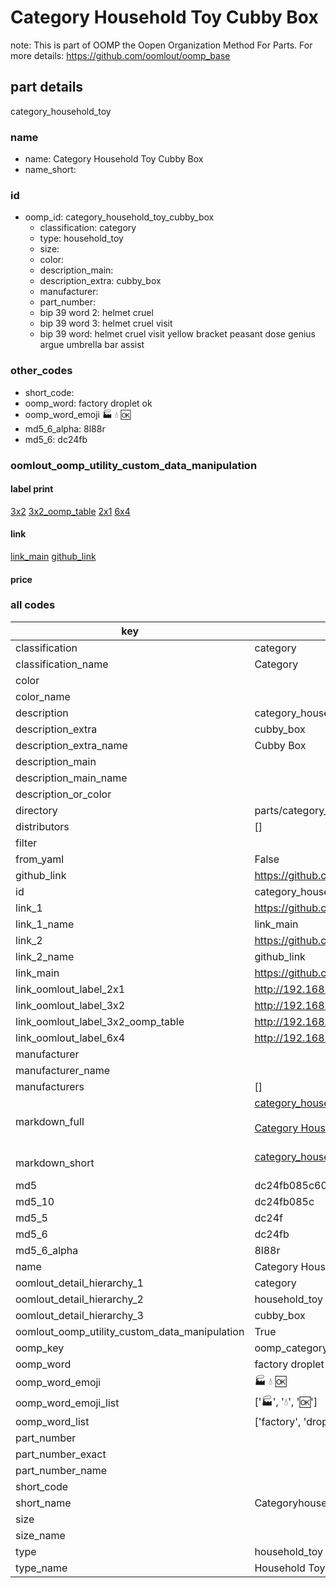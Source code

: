 # Category Household Toy Cubby Box  

note: This is part of OOMP the Oopen Organization Method For Parts. For more details: https://github.com/oomlout/oomp_base

##  part details



category_household_toy

### name
* name: Category Household Toy Cubby Box
* name_short: 
### id
* oomp_id: category_household_toy_cubby_box
  * classification: category
  * type: household_toy
  * size: 
  * color: 
  * description_main: 
  * description_extra: cubby_box
  * manufacturer: 
  * part_number: 
  * bip 39 word 2: helmet cruel
  * bip 39 word 3: helmet cruel visit
  * bip 39 word: helmet cruel visit yellow bracket peasant dose genius argue umbrella bar assist

### other_codes
* short_code: 
* oomp_word: factory droplet ok
* oomp_word_emoji :factory: :droplet: :ok:
* md5_6_alpha: 8l88r
* md5_6: dc24fb






### oomlout_oomp_utility_custom_data_manipulation
#### label print
[3x2](http://192.168.1.245:1112/?label=oomp%208l88r)
[3x2_oomp_table](http://192.168.1.107:1112/?label=oomp%208l88r)
[2x1](http://192.168.1.242:1112/?label=oomp%208l88r)
[6x4](http://192.168.1.55:1112/?label=oomp%208l88r)    

#### link

[link_main](https://github.com/oomlout/oomlout_oomp_current_version_messy/tree/main/parts/category_household_toy_cubby_box) [github_link](https://github.com/oomlout/oomlout_oomp_part_src/tree/main/parts/category_household_toy_cubby_box)                             

#### price







### all codes 
| key | value |  
| --- | --- |  
| classification | category |  
| classification_name | Category |  
| color |  |  
| color_name |  |  
| description | category_household_toy |  
| description_extra | cubby_box |  
| description_extra_name | Cubby Box |  
| description_main |  |  
| description_main_name |  |  
| description_or_color |   |  
| directory | parts/category_household_toy_cubby_box |  
| distributors | [] |  
| filter |  |  
| from_yaml | False |  
| github_link | https://github.com/oomlout/oomlout_oomp_part_src/tree/main/parts/category_household_toy_cubby_box |  
| id | category_household_toy_cubby_box |  
| link_1 | https://github.com/oomlout/oomlout_oomp_current_version_messy/tree/main/parts/category_household_toy_cubby_box |  
| link_1_name | link_main |  
| link_2 | https://github.com/oomlout/oomlout_oomp_part_src/tree/main/parts/category_household_toy_cubby_box |  
| link_2_name | github_link |  
| link_main | https://github.com/oomlout/oomlout_oomp_current_version_messy/tree/main/parts/category_household_toy_cubby_box |  
| link_oomlout_label_2x1 | http://192.168.1.242:1112/?label=oomp%208l88r |  
| link_oomlout_label_3x2 | http://192.168.1.245:1112/?label=oomp%208l88r |  
| link_oomlout_label_3x2_oomp_table | http://192.168.1.107:1112/?label=oomp%208l88r |  
| link_oomlout_label_6x4 | http://192.168.1.55:1112/?label=oomp%208l88r |  
| manufacturer |  |  
| manufacturer_name |  |  
| manufacturers | [] |  
| markdown_full | [category_household_toy_cubby_box](https://github.com/oomlout/oomlout_oomp_current_version_messy/tree/main/parts/category_household_toy_cubby_box)<br>[](https://github.com/oomlout/oomlout_oomp_current_version_messy/tree/main/parts/category_household_toy_cubby_box)<br>[Category Household Toy Cubby Box](https://github.com/oomlout/oomlout_oomp_current_version_messy/tree/main/parts/category_household_toy_cubby_box)<br><br> |  
| markdown_short | [category_household_toy_cubby_box](https://github.com/oomlout/oomlout_oomp_current_version_messy/tree/main/parts/category_household_toy_cubby_box)<br><br> |  
| md5 | dc24fb085c60e832888d6ff1e98d2357 |  
| md5_10 | dc24fb085c |  
| md5_5 | dc24f |  
| md5_6 | dc24fb |  
| md5_6_alpha | 8l88r |  
| name | Category Household Toy Cubby Box |  
| oomlout_detail_hierarchy_1 | category |  
| oomlout_detail_hierarchy_2 | household_toy |  
| oomlout_detail_hierarchy_3 | cubby_box |  
| oomlout_oomp_utility_custom_data_manipulation | True |  
| oomp_key | oomp_category_household_toy_cubby_box |  
| oomp_word | factory droplet ok |  
| oomp_word_emoji | :factory: :droplet: :ok: |  
| oomp_word_emoji_list | [':factory:', ':droplet:', ':ok:'] |  
| oomp_word_list | ['factory', 'droplet', 'ok'] |  
| part_number |  |  
| part_number_exact |  |  
| part_number_name |  |  
| short_code |  |  
| short_name | Categoryhouseholdtoy |  
| size |  |  
| size_name |  |  
| type | household_toy |  
| type_name | Household Toy |  

